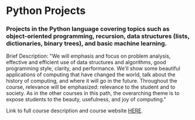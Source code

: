 # Python Projects

### Projects in the Python language covering topics such as object-oriented programming, recursion, data structures (lists, dictionaries, binary trees), and basic machine learning.

Brief Description:
"We will emphasis and focus on problem analysis, effective and efficient use of data structures and algorithms, good programming style, clarity, and performance. We'll show some beautiful applications of computing that have changed the world, talk about the history of computing, and where it will go in the future. Throughout the course, relevance will be emphasized: relevance to the student and to society. As in the other courses in this path, the overarching theme is to expose students to the beauty, usefulness, and joy of computing."

Link to full course description and course website <a href="https://sites.google.com/site/csspiralinglearning/home/advanced-computer-science-acs/object-oriented-programming---project-1#OOPIntroduction">HERE</a>.
